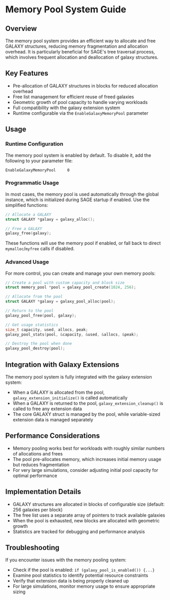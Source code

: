 # Memory Pool System Guide

## Overview

The memory pool system provides an efficient way to allocate and free GALAXY structures, reducing memory fragmentation and allocation overhead. It is particularly beneficial for SAGE's tree traversal process, which involves frequent allocation and deallocation of galaxy structures.

## Key Features

- Pre-allocation of GALAXY structures in blocks for reduced allocation overhead
- Free list management for efficient reuse of freed galaxies
- Geometric growth of pool capacity to handle varying workloads
- Full compatibility with the galaxy extension system
- Runtime configurable via the `EnableGalaxyMemoryPool` parameter

## Usage

### Runtime Configuration

The memory pool system is enabled by default. To disable it, add the following to your parameter file:

```
EnableGalaxyMemoryPool     0
```

### Programmatic Usage

In most cases, the memory pool is used automatically through the global instance, which is initialized during SAGE startup if enabled. Use the simplified functions:

```c
// Allocate a GALAXY
struct GALAXY *galaxy = galaxy_alloc();

// Free a GALAXY
galaxy_free(galaxy);
```

These functions will use the memory pool if enabled, or fall back to direct `mymalloc`/`myfree` calls if disabled.

### Advanced Usage

For more control, you can create and manage your own memory pools:

```c
// Create a pool with custom capacity and block size
struct memory_pool *pool = galaxy_pool_create(1024, 256);

// Allocate from the pool
struct GALAXY *galaxy = galaxy_pool_alloc(pool);

// Return to the pool
galaxy_pool_free(pool, galaxy);

// Get usage statistics
size_t capacity, used, allocs, peak;
galaxy_pool_stats(pool, &capacity, &used, &allocs, &peak);

// Destroy the pool when done
galaxy_pool_destroy(pool);
```

## Integration with Galaxy Extensions

The memory pool system is fully integrated with the galaxy extension system:

- When a GALAXY is allocated from the pool, `galaxy_extension_initialize()` is called automatically
- When a GALAXY is returned to the pool, `galaxy_extension_cleanup()` is called to free any extension data
- The core GALAXY struct is managed by the pool, while variable-sized extension data is managed separately

## Performance Considerations

- Memory pooling works best for workloads with roughly similar numbers of allocations and frees
- The pool pre-allocates memory, which increases initial memory usage but reduces fragmentation
- For very large simulations, consider adjusting initial pool capacity for optimal performance

## Implementation Details

- GALAXY structures are allocated in blocks of configurable size (default: 256 galaxies per block)
- The free list uses a separate array of pointers to track available galaxies
- When the pool is exhausted, new blocks are allocated with geometric growth
- Statistics are tracked for debugging and performance analysis

## Troubleshooting

If you encounter issues with the memory pooling system:

- Check if the pool is enabled: `if (galaxy_pool_is_enabled()) {...}`
- Examine pool statistics to identify potential resource constraints
- Verify that extension data is being properly cleaned up
- For large simulations, monitor memory usage to ensure appropriate sizing
